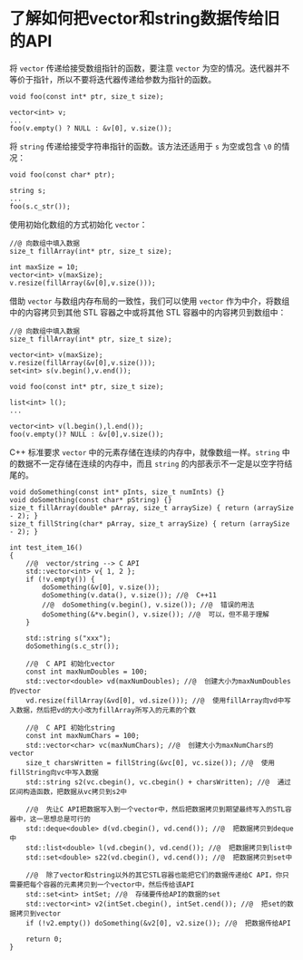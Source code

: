 # 了解如何把vector和string数据传给旧的API

将 `vector` 传递给接受数组指针的函数，要注意 `vector` 为空的情况。迭代器并不等价于指针，所以不要将迭代器传递给参数为指针的函数。

```
void foo(const int* ptr, size_t size);

vector<int> v;
...
foo(v.empty() ? NULL : &v[0], v.size());
```

将 `string` 传递给接受字符串指针的函数。该方法还适用于 `s` 为空或包含 `\0`  的情况：

```
void foo(const char* ptr);

string s;
...
foo(s.c_str());
```

使用初始化数组的方式初始化 `vector`：

```
//@ 向数组中填入数据
size_t fillArray(int* ptr, size_t size);

int maxSize = 10;
vector<int> v(maxSize);
v.resize(fillArray(&v[0],v.size()));
```

借助 `vector` 与数组内存布局的一致性，我们可以使用 `vector` 作为中介，将数组中的内容拷贝到其他 STL 容器之中或将其他 STL 容器中的内容拷贝到数组中：

```
//@ 向数组中填入数据
size_t fillArray(int* ptr, size_t size);

vector<int> v(maxSize);
v.resize(fillArray(&v[0],v.size()));
set<int> s(v.begin(),v.end());

void foo(const int* ptr, size_t size);

list<int> l();
...

vector<int> v(l.begin(),l.end());
foo(v.empty()? NULL : &v[0],v.size());
```

C++ 标准要求 `vector` 中的元素存储在连续的内存中，就像数组一样。`string` 中的数据不一定存储在连续的内存中，而且 `string` 的内部表示不一定是以空字符结尾的。

```
void doSomething(const int* pInts, size_t numInts) {}
void doSomething(const char* pString) {}
size_t fillArray(double* pArray, size_t arraySize) { return (arraySize - 2); }
size_t fillString(char* pArray, size_t arraySize) { return (arraySize - 2); }
 
int test_item_16()
{
	//@  vector/string --> C API
	std::vector<int> v{ 1, 2 };
	if (!v.empty()) {
		doSomething(&v[0], v.size());
		doSomething(v.data(), v.size()); //@  C++11
		//@  doSomething(v.begin(), v.size()); //@  错误的用法
		doSomething(&*v.begin(), v.size()); //@  可以，但不易于理解
	}
 
	std::string s("xxx");
	doSomething(s.c_str());
 
	//@  C API 初始化vector
	const int maxNumDoubles = 100;
	std::vector<double> vd(maxNumDoubles); //@  创建大小为maxNumDoubles的vector
	vd.resize(fillArray(&vd[0], vd.size())); //@  使用fillArray向vd中写入数据，然后把vd的大小改为fillArray所写入的元素的个数
 
	//@  C API 初始化string
	const int maxNumChars = 100;
	std::vector<char> vc(maxNumChars); //@  创建大小为maxNumChars的vector
	size_t charsWritten = fillString(&vc[0], vc.size()); //@  使用fillString向vc中写入数据
	std::string s2(vc.cbegin(), vc.cbegin() + charsWritten); //@  通过区间构造函数，把数据从vc拷贝到s2中
 
	//@  先让C API把数据写入到一个vector中，然后把数据拷贝到期望最终写入的STL容器中，这一思想总是可行的
	std::deque<double> d(vd.cbegin(), vd.cend()); //@  把数据拷贝到deque中
	std::list<double> l(vd.cbegin(), vd.cend()); //@  把数据拷贝到list中
	std::set<double> s22(vd.cbegin(), vd.cend()); //@  把数据拷贝到set中
 
	//@  除了vector和string以外的其它STL容器也能把它们的数据传递给C API，你只需要把每个容器的元素拷贝到一个vector中，然后传给该API
	std::set<int> intSet; //@  存储要传给API的数据的set
	std::vector<int> v2(intSet.cbegin(), intSet.cend()); //@  把set的数据拷贝到vector
	if (!v2.empty()) doSomething(&v2[0], v2.size()); //@  把数据传给API
 
	return 0;
}
```







